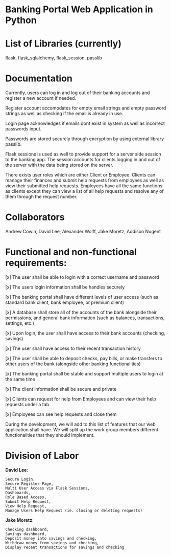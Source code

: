 # Banking Portal Web Application in Python

# List of Libraries (currently)
flask, flask_sqlalchemy, flask_session, passlib

# Documentation
Currently, users can log in and log out of their banking accounts and register a new account if needed. 

Register account accomodates for empty email strings and empty password strings as well as checking if the email is already in use. 

Login page acknowledges if emails dont exist in system as well as incorrect passwords input.

Passwords are stored securely through encryption by using external library passlib.

Flask sessions is used as well to provide support for a server side session to the banking app. The session accounts for clients logging in and out of the server with the data being stored on the server.

There exists user roles which are either Client or Employee. Clients can manage their finances and submit help requests from employees as well as view their submitted help requests. Employees have all the same functions as clients except they can view a list of all help requests and resolve any of them through the request number.

# Collaborators
Andrew Cowin, David Lee, Alexander Wolff, Jake Moretz, Addison Nugent

# Functional and non-functional requirements:

[x] The user shall be able to login with a correct username and password

[x] The users login information shall be handles securely

[x] The banking portal shall have different levels of user access (such as standard bank client, bank employee, or premium client)

[x] A database shall store all of the accounts of the bank alongside their permissions, and general bank information (such as balances, transactions, settings, etc.)

[x] Upon login, the user shall have access to their bank accounts (checking, savings)

[x] The user shall have access to their recent transaction history

[x] The user shall be able to deposit checks, pay bills, or make transfers to other users of the bank (alongside other banking functionalities)

[x] The banking portal shall be stable and support multiple users to login at the same time

[x] The client information shall be secure and private

[x] Clients can request for help from Employees and can view their help requests under a tab

[x] Employees can see help requests and close them

During the development, we will add to this list of features that our web application shall have.
We will split up the work group members different functionalities that they should implement.

# Division of Labor
**David Lee**:

    Secure Login,
    Secure Register Page,
    Multi User Access via Flask Sessions,
    Dashboards,
    Role Based Access,
    Submit Help Request,
    View Help Request,
    Manage Users Help Request (ie. closing or deleting requests)
 
 **Jake Moretz**:
    
    Checking dashboard,
    Savings dashboard,
    Deposit money into savings and checking,
    Withdraw money from savings and checking,
    Display recent transactions for savings and checking
